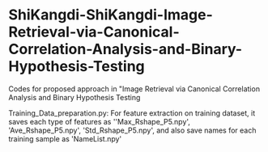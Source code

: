 # ShiKangdi-ShiKangdi-Image-Retrieval-via-Canonical-Correlation-Analysis-and-Binary-Hypothesis-Testing
Codes for proposed approach in "Image Retrieval via Canonical Correlation Analysis and Binary Hypothesis Testing

Training_Data_preparation.py: For feature extraction on training dataset, it saves each type of features as ''Max_Rshape_P5.npy', 'Ave_Rshape_P5.npy', 'Std_Rshape_P5.npy', and also save names for each training sample as 'NameList.npy'
